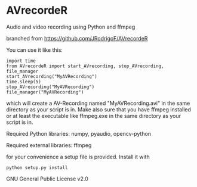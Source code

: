 # AVrecordeR
Audio and video recording using Python and ffmpeg

branched from https://github.com/JRodrigoF/AVrecordeR

You can use it like this:
    
    import time
    from AVrecordeR import start_AVrecording, stop_AVrecording, file_manager
    start_AVrecording("MyAVRecording")
    time.sleep(5)
    stop_AVrecording("MyAVRecording")
    file_manager("MyAVRecording")

which will create a AV-Recording named "MyAVRecording.avi" in the same directory as your script is in.
Make also sure that you have ffmpeg installed or at least the executable like ffmpeg.exe in the same 
directory as your script is in.

Required Python libraries: numpy, pyaudio, opencv-python

Required external libraries: ffmpeg

for your convenience a setup file is provided. Install it with

    python setup.py install

GNU General Public License v2.0
